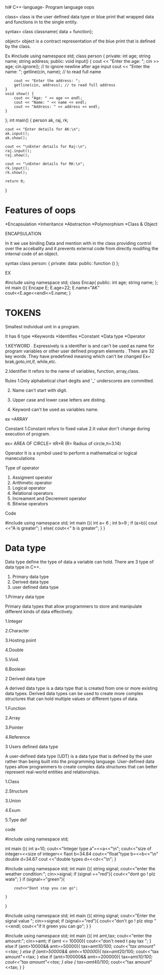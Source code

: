 hi# C++-language-
Program language oops

class= class is the user defined data type or blue print that wrapped data and functions in to the single entity.

syntax= class classname{
                    data
                      +
                  function};
                  
object= object is a contract representation of the blue print that is defined by the class.

Ex #include<iostream>
using namespace std;
class person {
private:
    int age;
    string name;
    string address;
public:
    void input() {
        cout << "Enter the age: ";
        cin >> age;
        cin.ignore(); // to ignore newline after age input
        cout << "Enter the name: ";
        getline(cin, name); // to read full name

        cout << "Enter the address: ";
        getline(cin, address); // to read full address
    }
    void show() {
        cout << "Age: " << age << endl;
        cout << "Name: " << name << endl;
        cout << "Address: " << address << endl;
    }
};
int main() {
    person ak, raj, rk;

    cout << "Enter details for AK:\n";
    ak.input();
    ak.show();

    cout << "\nEnter details for Raj:\n";
    raj.input();
    raj.show();

    cout << "\nEnter details for RK:\n";
    rk.input();
    rk.show();

    return 0;
}

# Features of oops
*Encapsulation 
*Inheritance 
*Abstraction 
*Polymorphism 
*Class & Object 

ENCAPSULATION 

In it we use binding Data and mention with in the class providing control over the accebality and it prevents external code from directly modifing the internal code of an object.

syntax 
      class person:
      {
      private:
      data:
      public:
      function ()
      };


EX

#include <iostream>
using namespace std;
  class Encap{
  public:
  int age;
  string name;
  };
  int main (){
  Encape E;
  E.age=22;
  E.name="AK"
  cout<<E.age<<endl<<E.name;
  }


# TOKENS 

Smallest individual unit in a program.

It has 6 type 
*Keywords 
*Identifies 
*Constant 
*Data type
*Operator 


1.KEYWORD 
   . Expressively is a identifier is and can't  be used as name for program variables or other user defined program elements 
   . There are 32 key words
   .They have predefined meaning which can't be changed 
   Ex=  brak,goto,int,if, while,etc.

2.Identifier 
 It refors to the name of variables, function, array,class.


 Rules 
 1.Only alphabetical chart degits and '_' underscores are committed.

 2. Name can't start with digit.

 3. Upper case and lower case letters are disting.

 4. Keyword can't be used as variables name.

ex =ARRAY

Constant 
1.Constant refors to fixed value 
2.It value don't change during execution of program.

ex= AREA OF CIRCLE= πR×R (R= Radius of circle,π=3.14)


Operator 
It is a symbol used to perform a mathematical or logical maneculations 

Type of operator 

1. Assigment operator
2. Arithmetic operator
3. Logical operator
4. Relational operators
5. Increament and Decrement operator
6. Bitwise operators


Code


#include<iostream>
using namespace std;
int main (){
int a= 6 ;
int b=9 ;
if (a>b){
cout <<"A is greater";
}
else{
cout<<" b is greater";
}
}


 # Data type 
Data type define the type of data a variable can hold. There are 3 type of data type in C++.

1. Primary data type
2. Derived data type
3. user defined data type


1.Primary data type

Primary data types that allow programmers to store and manipulate different kinds of data effectively.


1.Integer
 
2.Character

3.Hosting point 

4.Double
 
5.Void.

6.Boolean 



2 Derived data type 


A derived data type is a data type that is created from one or more existing data types. Derived data types can be used to create more complex structures that can hold multiple values or different types of data.

1.Function 

2.Array 

3.Pointer
 
4.Reference
 


3 Users defined data type 

A user-defined data type (UDT) is a data type that is defined by the user rather than being built into the programming language. User-defined data types allow programmers to create complex data structures that can better represent real-world entities and relationships. 

1.Class

2.Structure
 
3.Union 

4.Exum

5.Type def

code

#include <iostream>
using namespace std;

int main (){
int a=10;
cout<<"Integer type a"=<<a<<"\n";
cout<<"size of integer=<<size of integer<<
flaot b=34.84
cout<<"float"type b=<<b<<"\n"
double d=34.67
cout <<"double types d=<<d<<"\n";
}



#include<iostream>
using namespace std;
int main (){
    string signal;
    cout<<"enter the weather condition:";
    cin>>signal;
    if (signal =="red"){
        cout<<"dont go ! plz wate";
    }
    if (signal=="green"){
    
        cout<<"Dont stop you can go";
        
    }

    
}

#include<iostream>
using namespace std;
int main (){
    string signal;
    cout<<"Enter the signal value ";
    cin>>signal;
    if (signal=="red"){
        cout<<"don't go ! plz stop "<<endl;
        cout<<"if it green you can go";
    }
}


#include<iostream>
using namespace std;
int main (){
    int amt,tax;
    cout<<"enter the amount:";
    cin>>amt;
    if (amt <= 10000){
        cout<<"don't need t pay tax ";
    }
     else if (amt>10000&& amt==50000){
       tax=amt*10/100;
        cout<<"tax amount"<<tax;
    }
     else if (amt>50000&& amt<=100000){
       tax=amt*20/100;
        cout<<"tax amount"<<tax;
    }
     else if (amt>100000&& amt<=200000){
       tax=amt*10/100;
        cout<<"tax amount"<<tax;
    }
    else {
       tax=amt*40/100;
        cout<<"tax amount"<<tax;
    }
}

